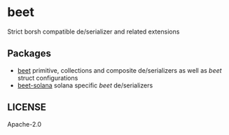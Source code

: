 # beet

Strict borsh compatible de/serializer and related extensions

## Packages

- [beet](./beet) primitive, collections and composite de/serializers as well as _beet_ struct
  configurations
- [beet-solana](./beet-solana) solana specific _beet_ de/serializers

## LICENSE

Apache-2.0
